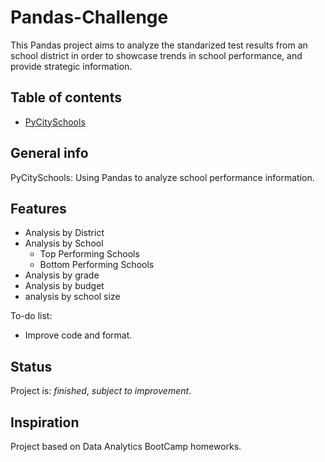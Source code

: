 # Pandas-Challenge
This Pandas project aims to analyze the standarized test results from an school district in order to showcase trends in school performance, and provide strategic information. 

## Table of contents
* [PyCitySchools](#PyCitySchools)

## General info
PyCitySchools: Using Pandas to analyze school performance information.

## Features
* Analysis by District
* Analysis by School
	* Top Performing Schools
	* Bottom Performing Schools
* Analysis by grade
* Analysis by budget
* analysis by school size

To-do list:
* Improve code and format. 

## Status
Project is: _finished_, _subject to improvement_.

## Inspiration
Project based on Data Analytics BootCamp homeworks.